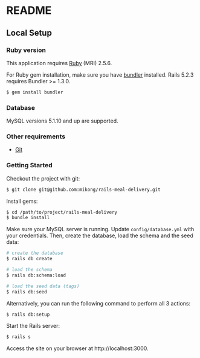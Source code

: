 # README

## Local Setup

### Ruby version

This application requires [Ruby][ruby] (MRI) 2.5.6.

For Ruby gem installation, make sure you have [bundler][bundler] installed.
Rails 5.2.3 requires Bundler >= 1.3.0.

```bash
$ gem install bundler
```

### Database

MySQL versions 5.1.10 and up are supported.

### Other requirements

* [Git][git]

### Getting Started

Checkout the project with git:

```bash
$ git clone git@github.com:mikong/rails-meal-delivery.git
```

Install gems:

```bash
$ cd /path/to/project/rails-meal-delivery
$ bundle install
```

Make sure your MySQL server is running. Update `config/database.yml` with your
credentials. Then, create the database, load the schema and the seed data:

```bash
# create the database
$ rails db create

# load the schema
$ rails db:schema:load

# load the seed data (tags)
$ rails db:seed
```

Alternatively, you can run the following command to perform all 3 actions:

```bash
$ rails db:setup
```

Start the Rails server:

```bash
$ rails s
```

Access the site on your browser at http://localhost:3000.

[ruby]: https://www.ruby-lang.org/en/documentation/installation/
[bundler]: http://bundler.io
[git]: https://git-scm.com/
